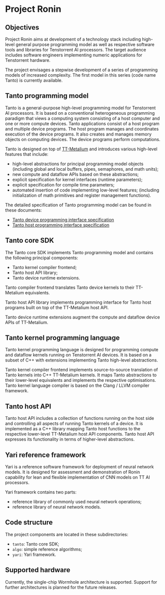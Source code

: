 
# Project Ronin


## Objectives

Project Ronin aims at development of a technology stack including high-level general purpose programming model 
as well as respective software tools and libraries for Tenstorrent AI processors. 
The target audience includes software engineers implementing numeric applications
for Tenstorrent hardware.

The project envisages a stepwise development of a series of programming models of increased complexity. 
The first model in this series (code name Tanto) is currently available.  


## Tanto programming model

Tanto is a general-purpose high-level programming model for Tenstorrent AI processors. 
It is based on a conventional heterogeneous programming paradigm that views a computing system 
consisting of a host computer and one or more compute devices. 
Tanto applications consist of a host program and multiple device programs. 
The host program manages and coordinates execution of the device programs. 
It also creates and manages memory objects on computing devices. 
The device programs perform computations.

Tanto is designed on top of [TT-Metalium](https://github.com/tenstorrent/tt-metal) 
and introduces various high-level features that include:

- high-level abstractions for principal programming model objects 
  (including global and local buffers, pipes, semaphores, and math units);
- new compute and dataflow APIs based on these abstractions;
- explicit specification for kernel interfaces (runtime parameters);
- explicit specification for compile time parameters;
- automated insertion of code implementing low-level features;
  (including initialization of math primitives and register management functions).

The detailed specification of Tanto programming model can be found in these documents:

- [Tanto device programming interface specification](/tanto/doc/spec/tanto_device_api.md)
- [Tanto host programming interface specification](/tanto/doc/spec/tanto_host_api.md)


## Tanto core SDK

The Tanto core SDK implements Tanto programming model and
contains the following principal components:

- Tanto kernel compiler frontend;
- Tanto host API library;
- Tanto device runtime extensions.

Tanto compiler frontend translates Tanto device kernels to their TT-Metalium equivalents.

Tanto host API library implements programming interface for Tanto host programs
built on top of the TT-Metalium host API.

Tanto device runtime extensions augment the compute and dataflow device APIs of
TT-Metalium.


## Tanto kernel programming language

Tanto kernel programming language is designed for programming compute and dataflow kernels 
running on Tenstorrent AI devices. It is based on a subset of C++ with extensions implementing 
Tanto high-level abstractions.

Tanto kernel compiler frontend implements source-to-source translation of Tanto kernels into 
C++ TT-Metalium kernels. It maps Tanto abstractions to their lower-level equivalents and 
implements the respective optimisations. 
Tanto kernel language compiler is based on the Clang / LLVM compiler framework.


## Tanto host API

Tanto host API includes a collection of functions running on the host side and controlling 
all aspects of running Tanto kernels of a device. It is implemented as a C++ library mapping 
Tanto host functions to the respective lower-level TT-Metalium host API components. 
Tanto host API expresses its functionality in terms of higher-level abstractions.


## Yari reference framework

Yari is a reference software framework for deployment of neural network models.
It is designed for assessment and demonstration of Ronin capability for lean and flexible 
implementation of CNN models on TT AI processors.

Yari framework contains two parts:

- reference library of commonly used neural network operations;
- reference library of neural network models.


## Code structure

The project components are located in these subdirectories:

- `tanto`: Tanto core SDK;
- `algo`: simple reference algorithms;
- `yari`: Yari framework.


## Supported hardware

Currently, the single-chip Wormhole architecture is supported.
Support for further architectures is planned for the future releases.


